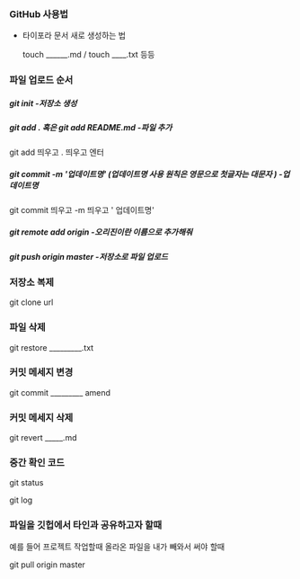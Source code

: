 ###  GitHub 사용법 



- 타이포라 문서 새로 생성하는 법 

  touch ______.md  / touch ____.txt 등등 



### 파일 업로드 순서 

##### git init  -저장소 생성

##### git add .  혹은 git add README.md  -파일 추가

git add 띄우고 . 띄우고 엔터  

##### git commit -m '업데이트명'  (업데이트명 사용 원칙은 영문으로 첫글자는 대문자 ) -업데이트명 

git commit 띄우고 -m 띄우고 ' 업데이트명'

##### git remote add origin -오리진이란 이름으로 추가해줘 

##### git push origin master -저장소로 파일 업로드 



### 저장소 복제 

git clone url 



### 파일 삭제 

git restore _________.txt

### 커밋 메세지 변경 

git commit _________ amend

### 커밋 메세지 삭제 

git revert _____.md



### 중간 확인 코드 

git status 



git log 



### 파일을 깃헙에서 타인과 공유하고자 할때 

예를 들어 프로젝트 작업할때 올라온 파일을 내가 빼와서 써야 할때 

 git pull origin master 





